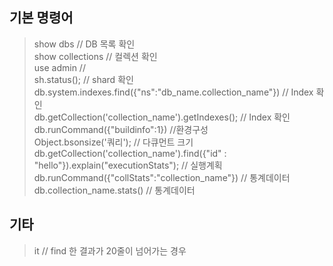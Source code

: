 ## 기본 명령어
> show dbs // DB 목록 확인 </br>
> show collections // 컬렉션 확인 </br>
> use admin //  </br>
> sh.status(); // shard 확인  </br>
> db.system.indexes.find({"ns":"db_name.collection_name"}) // Index 확인</br> 
> db.getCollection('collection_name').getIndexes(); // Index 확인</br>
> db.runCommand({"buildinfo":1}) //환경구성</br>
> Object.bsonsize('쿼리'); // 다큐먼트 크기 </br>
> db.getCollection('collection_name').find({"id" : "hello"}).explain("executionStats"); // 실행계획</br>
> db.runCommand({"collStats":"collection_name"}) // 통계데이터</br>
> db.collection_name.stats() // 통계데이터</br>
## 기타
> it // find 한 결과가 20줄이 넘어가는 경우 
